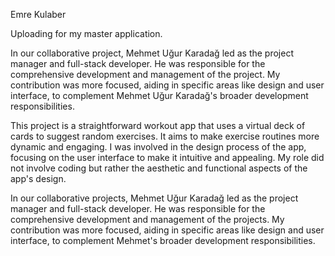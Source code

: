 Emre Kulaber 

Uploading for my master application.

In our collaborative project, Mehmet Uğur Karadağ led as the project manager and full-stack developer. He was responsible for the comprehensive development and management of the project. My contribution was more focused, aiding in specific areas like design and user interface, to complement Mehmet Uğur Karadağ's broader development responsibilities.

This project is a straightforward workout app that uses a virtual deck of cards to suggest random exercises. It aims to make exercise routines more dynamic and engaging. I was involved in the design process of the app, focusing on the user interface to make it intuitive and appealing. My role did not involve coding but rather the aesthetic and functional aspects of the app's design.

In our collaborative projects, Mehmet Uğur Karadağ led as the project manager and full-stack developer. He was responsible for the comprehensive development and management of the projects. My contribution was more focused, aiding in specific areas like design and user interface, to complement Mehmet's broader development responsibilities.
